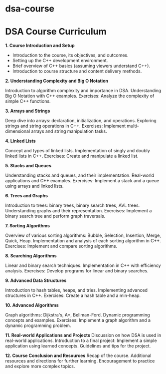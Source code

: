 # dsa-course

# DSA Course Curriculum
**1. Course Introduction and Setup**

* Introduction to the course, its objectives, and outcomes.
* Setting up the C++ development environment.
* Brief overview of C++ basics (assuming viewers understand C++).
* Introduction to course structure and content delivery methods.

**2. Understanding Complexity and Big O Notation**

Introduction to algorithm complexity and importance in DSA.
Understanding Big O Notation with C++ examples.
Exercises: Analyze the complexity of simple C++ functions.

**3. Arrays and Strings**

Deep dive into arrays: declaration, initialization, and operations.
Exploring strings and string operations in C++.
Exercises: Implement multi-dimensional arrays and string manipulation tasks.

**4. Linked Lists**

Concept and types of linked lists.
Implementation of singly and doubly linked lists in C++.
Exercises: Create and manipulate a linked list.

**5. Stacks and Queues**

Understanding stacks and queues, and their implementation.
Real-world applications and C++ examples.
Exercises: Implement a stack and a queue using arrays and linked lists.

**6. Trees and Graphs**

Introduction to trees: binary trees, binary search trees, AVL trees.
Understanding graphs and their representation.
Exercises: Implement a binary search tree and perform graph traversals.

**7. Sorting Algorithms**

Overview of various sorting algorithms: Bubble, Selection, Insertion, Merge, Quick, Heap.
Implementation and analysis of each sorting algorithm in C++.
Exercises: Implement and compare sorting algorithms.

**8. Searching Algorithms**

Linear and binary search techniques.
Implementation in C++ with efficiency analysis.
Exercises: Develop programs for linear and binary searches.

**9. Advanced Data Structures**

Introduction to hash tables, heaps, and tries.
Implementing advanced structures in C++.
Exercises: Create a hash table and a min-heap.

**10. Advanced Algorithms**

Graph algorithms: Dijkstra's, A*, Bellman-Ford.
Dynamic programming concepts and examples.
Exercises: Implement a graph algorithm and a dynamic programming problem.

**11. Real-world Applications and Projects**
Discussion on how DSA is used in real-world applications.
Introduction to a final project: Implement a simple application using learned concepts.
Guidelines and tips for the project.

**12. Course Conclusion and Resources**
Recap of the course.
Additional resources and directions for further learning.
Encouragement to practice and explore more complex topics.

